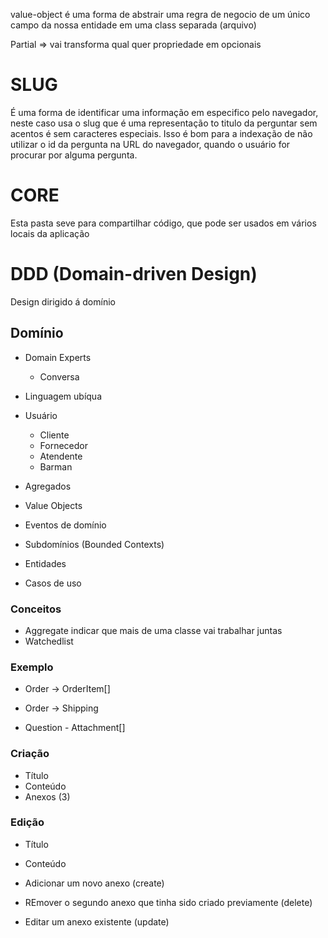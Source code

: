 
value-object é uma forma de abstrair uma regra de negocio de um único campo da nossa
entidade em uma class separada (arquivo)


Partial => vai transforma qual quer propriedade em opcionais
# SLUG
É uma forma de identificar uma informação em especifico pelo navegador, neste caso usa o slug que é uma representação
to titulo da perguntar sem acentos é sem caracteres especiais. Isso é bom para a indexação de não utilizar o id da pergunta
na URL do navegador, quando o usuário for procurar por alguma pergunta.

# CORE
  Esta pasta seve para compartilhar código, que pode ser usados em vários locais da aplicação

# DDD (Domain-driven Design)

Design dirigido á domínio

## Domínio

- Domain Experts
  - Conversa
- Linguagem ubíqua

- Usuário
  - Cliente
  - Fornecedor
  - Atendente
  - Barman

- Agregados
- Value Objects
- Eventos de domínio
- Subdomínios (Bounded Contexts)
- Entidades
- Casos de uso

### Conceitos

- Aggregate
  indicar que mais de uma classe vai trabalhar juntas
- Watchedlist

### Exemplo

- Order -> OrderItem[]
- Order -> Shipping

- Question - Attachment[]

### Criação

- Título
- Conteúdo
- Anexos (3)

### Edição

- Título
- Conteúdo

- Adicionar um novo anexo (create)
- REmover o segundo anexo que tinha sido criado previamente (delete)
- Editar um anexo existente (update)